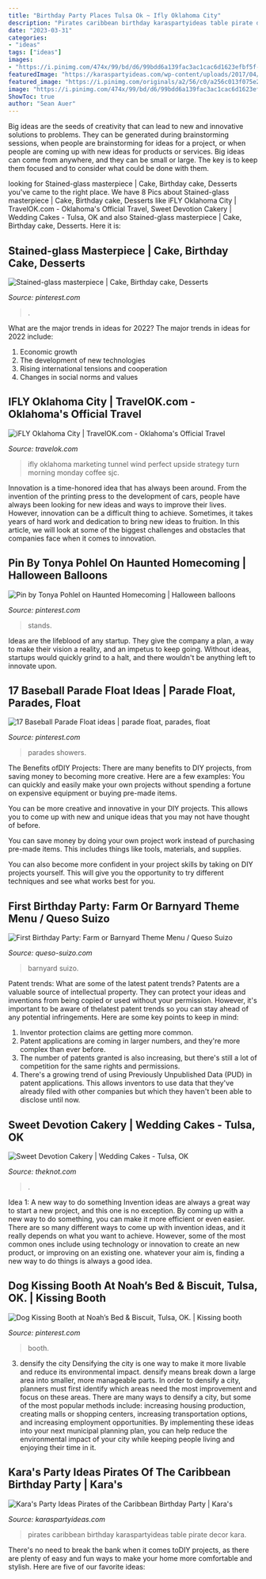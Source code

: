 ```yaml
---
title: "Birthday Party Places Tulsa Ok ~ Ifly Oklahoma City"
description: "Pirates caribbean birthday karaspartyideas table pirate decor kara"
date: "2023-03-31"
categories:
- "ideas"
tags: ["ideas"]
images:
- "https://i.pinimg.com/474x/99/bd/d6/99bdd6a139fac3ac1cac6d1623efbf5f--little-league-baseball-baseball-mom.jpg"
featuredImage: "https://karaspartyideas.com/wp-content/uploads/2017/04/Pirates-of-the-Carribbean-Birthday-Party-via-Karas-Party-Ideas-KarasPartyIdeas.com4_.jpg"
featured_image: "https://i.pinimg.com/originals/a2/56/c0/a256c013f075e2f040aaeed7fc4e89a4.jpg"
image: "https://i.pinimg.com/474x/99/bd/d6/99bdd6a139fac3ac1cac6d1623efbf5f--little-league-baseball-baseball-mom.jpg"
ShowToc: true
author: "Sean Auer"
---
```



Big ideas are the seeds of creativity that can lead to new and innovative solutions to problems. They can be generated during brainstorming sessions, when people are brainstorming for ideas for a project, or when people are coming up with new ideas for products or services. Big ideas can come from anywhere, and they can be small or large. The key is to keep them focused and to consider what could be done with them.

	

		
looking for Stained-glass masterpiece | Cake, Birthday cake, Desserts you've came to the right place. We have 8 Pics about Stained-glass masterpiece | Cake, Birthday cake, Desserts like iFLY Oklahoma City | TravelOK.com - Oklahoma&#039;s Official Travel, Sweet Devotion Cakery | Wedding Cakes - Tulsa, OK and also Stained-glass masterpiece | Cake, Birthday cake, Desserts. Here it is:
		
    
## Stained-glass Masterpiece | Cake, Birthday Cake, Desserts

<img loading=lazy src="https://i.pinimg.com/originals/f2/cb/2b/f2cb2ba3d14189b115c4d0f535f9a7b9.jpg" onerror="this.onerror=null;this.src='https://tse2.mm.bing.net/th?id=OIP.Flx87BBNcgRrKqm_o7dErgHaJ_&amp;pid=15.1';" alt="Stained-glass masterpiece | Cake, Birthday cake, Desserts">

_Source: pinterest.com_

>. 

	

What are the major trends in ideas for 2022?
The major trends in ideas for 2022 include: 
1. Economic growth 
2. The development of new technologies 
3. Rising international tensions and cooperation 
4. Changes in social norms and values 

    
## IFLY Oklahoma City | TravelOK.com - Oklahoma&#039;s Official Travel

<img loading=lazy src="https://d1pk12b7bb81je.cloudfront.net/generated/adaptive-fit-in/800x800/okdataengine/appmedia/images/84/84238/1491666_1715496965328479_1847805132708968592_n.jpg" onerror="this.onerror=null;this.src='https://tse2.mm.bing.net/th?id=OIP.Q_Rtv3j--ftPMtMUhoXNzQHaFj&amp;pid=15.1';" alt="iFLY Oklahoma City | TravelOK.com - Oklahoma&#039;s Official Travel">

_Source: travelok.com_

>ifly oklahoma marketing tunnel wind perfect upside strategy turn morning monday coffee sjc. 

	

Innovation is a time-honored idea that has always been around. From the invention of the printing press to the development of cars, people have always been looking for new ideas and ways to improve their lives. However, innovation can be a difficult thing to achieve. Sometimes, it takes years of hard work and dedication to bring new ideas to fruition. In this article, we will look at some of the biggest challenges and obstacles that companies face when it comes to innovation.

    
## Pin By Tonya Pohlel On Haunted Homecoming | Halloween Balloons

<img loading=lazy src="https://i.pinimg.com/originals/a2/56/c0/a256c013f075e2f040aaeed7fc4e89a4.jpg" onerror="this.onerror=null;this.src='https://tse1.mm.bing.net/th?id=OIP.qHU2CZrSZlWlWmzYVQ_SiAHaJ4&amp;pid=15.1';" alt="Pin by Tonya Pohlel on Haunted Homecoming | Halloween balloons">

_Source: pinterest.com_

>stands. 

	

Ideas are the lifeblood of any startup. They give the company a plan, a way to make their vision a reality, and an impetus to keep going. Without ideas, startups would quickly grind to a halt, and there wouldn't be anything left to innovate upon.

    
## 17 Baseball Parade Float Ideas | Parade Float, Parades, Float

<img loading=lazy src="https://i.pinimg.com/474x/99/bd/d6/99bdd6a139fac3ac1cac6d1623efbf5f--little-league-baseball-baseball-mom.jpg" onerror="this.onerror=null;this.src='https://tse1.mm.bing.net/th?id=OIP.u1G_HjLmxUKikURlU6iVYQAAAA&amp;pid=15.1';" alt="17 Baseball Parade Float ideas | parade float, parades, float">

_Source: pinterest.com_

>parades showers. 

	

The Benefits ofDIY Projects:
There are many benefits to DIY projects, from saving money to becoming more creative. Here are a few examples: 
You can quickly and easily make your own projects without spending a fortune on expensive equipment or buying pre-made items. 

You can be more creative and innovative in your DIY projects. This allows you to come up with new and unique ideas that you may not have thought of before. 

You can save money by doing your own project work instead of purchasing pre-made items. This includes things like tools, materials, and supplies. 

You can also become more confident in your project skills by taking on DIY projects yourself. This will give you the opportunity to try different techniques and see what works best for you.

    
## First Birthday Party: Farm Or Barnyard Theme Menu / Queso Suizo

<img loading=lazy src="http://2.bp.blogspot.com/-wJOhnbKraQM/UrCNhjLKPAI/AAAAAAAAFy0/zP3nF_UR4jk/s1600/2013-12-17.jpg" onerror="this.onerror=null;this.src='https://tse4.mm.bing.net/th?id=OIP.UcEJ3S6DLjYBSYpDRVzuZAHaFj&amp;pid=15.1';" alt="First Birthday Party: Farm or Barnyard Theme Menu / Queso Suizo">

_Source: queso-suizo.com_

>barnyard suizo. 

	

Patent trends: What are some of the latest patent trends?
Patents are a valuable source of intellectual property. They can protect your ideas and inventions from being copied or used without your permission. However, it's important to be aware of thelatest patent trends so you can stay ahead of any potential infringements. Here are some key points to keep in mind: 
1. Inventor protection claims are getting more common. 
2. Patent applications are coming in larger numbers, and they're more complex than ever before. 
3. The number of patents granted is also increasing, but there's still a lot of competition for the same rights and permissions. 
4. There's a growing trend of using Previously Unpublished Data (PUD) in patent applications. This allows inventors to use data that they've already filed with other companies but which they haven't been able to disclose until now.

    
## Sweet Devotion Cakery | Wedding Cakes - Tulsa, OK

<img loading=lazy src="https://media-api.xogrp.com/images/1fe5b5c5-7c89-4014-81ae-1dd7cd09a221~rs_320.480" onerror="this.onerror=null;this.src='https://tse1.mm.bing.net/th?id=OIP._tjuTVc-Aq5mPnteTMlzLAAAAA&amp;pid=15.1';" alt="Sweet Devotion Cakery | Wedding Cakes - Tulsa, OK">

_Source: theknot.com_

>. 

	

Idea 1: A new way to do something
Invention ideas are always a great way to start a new project, and this one is no exception. By coming up with a new way to do something, you can make it more efficient or even easier. There are so many different ways to come up with invention ideas, and it really depends on what you want to achieve. However, some of the most common ones include using technology or innovation to create an new product, or improving on an existing one. whatever your aim is, finding a new way to do things is always a good idea.

    
## Dog Kissing Booth At Noah’s Bed &amp; Biscuit, Tulsa, OK. | Kissing Booth

<img loading=lazy src="https://i.pinimg.com/originals/f2/28/97/f22897284ad9ad6e4002a2eada06cf11.jpg" onerror="this.onerror=null;this.src='https://tse1.mm.bing.net/th?id=OIP.kttgR8GjjhgGl6UR23y9qgHaJ4&amp;pid=15.1';" alt="Dog Kissing Booth at Noah’s Bed &amp; Biscuit, Tulsa, OK. | Kissing booth">

_Source: pinterest.com_

>booth. 

	

3) densify the city
Densifying the city is one way to make it more livable and reduce its environmental impact. densify means break down a large area into smaller, more manageable parts. In order to densify a city, planners must first identify which areas need the most improvement and focus on these areas. There are many ways to densify a city, but some of the most popular methods include: increasing housing production, creating malls or shopping centers, increasing transportation options, and increasing employment opportunities. By implementing these ideas into your next municipal planning plan, you can help reduce the environmental impact of your city while keeping people living and enjoying their time in it.

    
## Kara&#039;s Party Ideas Pirates Of The Caribbean Birthday Party | Kara&#039;s

<img loading=lazy src="https://karaspartyideas.com/wp-content/uploads/2017/04/Pirates-of-the-Carribbean-Birthday-Party-via-Karas-Party-Ideas-KarasPartyIdeas.com4_.jpg" onerror="this.onerror=null;this.src='https://tse3.mm.bing.net/th?id=OIP.tRwPyIKtjSxkQ6414DdUbQHaE6&amp;pid=15.1';" alt="Kara&#039;s Party Ideas Pirates of the Caribbean Birthday Party | Kara&#039;s">

_Source: karaspartyideas.com_

>pirates caribbean birthday karaspartyideas table pirate decor kara. 

	

There's no need to break the bank when it comes toDIY projects, as there are plenty of easy and fun ways to make your home more comfortable and stylish. Here are five of our favorite ideas: 

